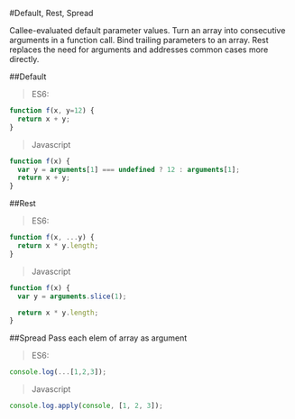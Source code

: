 #Default, Rest, Spread

Callee-evaluated default parameter values. Turn an array into consecutive arguments in a function call. Bind trailing parameters to an array. Rest replaces the need for arguments and addresses common cases more directly.

##Default
> ES6:

```js
function f(x, y=12) {
  return x + y;
}
```

> Javascript

```js
function f(x) {
  var y = arguments[1] === undefined ? 12 : arguments[1];
  return x + y;
}
```

##Rest
> ES6:

```js
function f(x, ...y) {
  return x * y.length;
}
```

> Javascript

```js
function f(x) {
  var y = arguments.slice(1);

  return x * y.length;
}
```

##Spread
Pass each elem of array as argument
> ES6:

```js
console.log(...[1,2,3]);
```

> Javascript

```js
console.log.apply(console, [1, 2, 3]);
```
